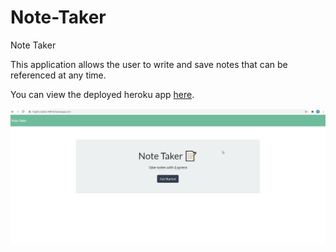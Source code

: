 # Note-Taker
Note Taker

This application allows the user to write and save notes that can be referenced at any time.

You can view the deployed heroku app [here](https://mighty-waters-44616.herokuapp.com/notes).



![Alt Text](https://github.com/coryjpiette/Note-Taker/blob/main/note-taker.gif)
